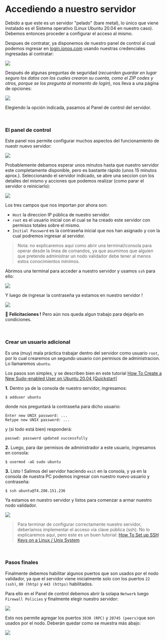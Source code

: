 
# Accediendo a nuestro servidor

Debido a que este es un servidor "pelado" (bare metal), lo único que viene instalado es el Sistema operativo (Linux Ubuntu 20.04 en nuestro caso). Debemos entonces proceder a configurar el acceso al mismo.

Despues de contratar, ya disponemos de nuestro panel de control al cual podemos ingresar en [login.ionos.com](https://login.ionos.com/) usando nuestras credenciales ingresadas al contratar:

![](images/Screenshot%20of%20Login%20-%20IONOS.jpg)

Después de algunas preguntas de seguridad (_recuerden guardar en lugar seguro los datos con los cuales crearon su cuenta, como el ZIP codes y otros, porque se los pregunta al momento de login_), nos lleva a una página de opciones:

![](images/ScreenshotofIONOSoptions.jpg)

Elegiendo la opción indicada, pasamos al Panel de control del servidor.

<br/>

### El panel de control ###

Este panel nos permite configurar muchos aspectos del funcionamiento de nuestr nuevo servidor:

![](images/Screenshot%20of%20Cloud%20Panel.jpg)

Probablemente debamos esperar unos minutos hasta que nuestro servidor este completamente disponible, pero es bastante rápido (unos 15 minutos aprox.). Seleccionando el servidor indicado, se abre una seccion con los detalles del mismo y acciones que podemos realizar (como parar el servidor o reiniciarlo):

![](images/Screenshot%20of%20Cloud%20Panel-2.jpg)

Los tres campos que nos importan por ahora son:

- `Host` la direccion IP pública de nuestro servidor.
- `root` es el usuario inicial con el cual se ha creado este servidor con permisos totales sobre el mismo.
- `Initial Password` es la contraseña inicial que nos han asignado y con la cual podremos ingresar al servidor.

> Nota: no explicaremos aquí como abrir una terminal/consola para operar desde la linea de comandos, ya que asumimos que alguien que pretende administrar un nodo validador debe tener al menos estos conocimientos mínimos. 

Abrimos una terminal para acceder a nuestro servidor y usamos `ssh` para ello:

![](images/Captura%20de%20pantalla%20de%202022-08-01%2023-05-28.png)
 
Y luego de ingresar la contraseña ya estamos en nuestro servidor !

![](images/Captura%20de%20pantalla%20de%202022-08-01%2023-08-00.png)

:clap: **Felicitaciones !** Pero aún nos queda algun trabajo para dejarlo en condiciones.

<br/>

### Crear un usuario adicional ###

Es una (muy) mala práctica trabajar dentro del servidor como usuario `root`, por lo cual crearemos un segundo usuario con permisos de administracion. Lo llamaremos `ubuntu`. 

Los pasos son simples, y se describen bien en este tutorial [How To Create a New Sudo-enabled User on Ubuntu 20.04 [Quickstart]](https://www.digitalocean.com/community/tutorials/how-to-create-a-new-sudo-enabled-user-on-ubuntu-20-04-quickstart)

**1.** Dentro ya de la consola de nuestro servidor, ingresamos:
  ~~~
  $ adduser ubuntu
  ~~~
  donde nos preguntará la contraseña para dicho usuario:
  ~~~
  Enter new UNIX password: ...
  Retype new UNIX password: ...
  ~~~
  y (si todo está bien) responderá:
  ~~~
  passwd: password updated successfully
  ~~~

**2.** Luego, para dar permisos de administrador a este usuario, ingresamos en consola:
~~~
$ usermod -aG sudo ubuntu
~~~

**3.** Listo ! Salimos del servidor haciendo `exit` en la consola, y ya en la consola de nuestra PC podemos ingresar con nuestro nuevo usuario y contraseña:
~~~~
$ ssh ubuntu@74.208.151.236
~~~~

Ya estamos en nuestro servidor y listos para comenzar a armar nuestro nodo validador.

![](images/Captura%20de%20pantalla%20de%202022-08-01%2023-22-57.png)

> Para terminar de configurar correctamente nuestro servidor, deberíamos implementar el acceso via clave pública (ssh). No lo explicaremos aquí, pero este es un buen tutorial: [How To Set up SSH Keys on a Linux / Unix System](https://www.cyberciti.biz/faq/how-to-set-up-ssh-keys-on-linux-unix/)

<br/>

### Pasos finales ###

Finalmente debemos habilitar algunos puertos que son usados por el nodo validador, ya que el servidor viene inicialmente solo con los puertos `22 (ssh)`, `80 (hhtp)` y `443 (https)` habilitados.

Para ello en el Panel de control debemos abrir la solapa `Network` luego `Firewall Policies` y finalmente elegir nuestro servidor:

![](images/Screenshot%20of%20Cloud%20Panel-firewall.jpg)

Esto nos permite agregar los puertos `3030 (RPC)` y `20745 (peers)`que son usados por el nodo. Deberán quedar como se muestra más abajo:

![](images/Screenshot%20of%20Cloud%20Panel-ports.jpg)
